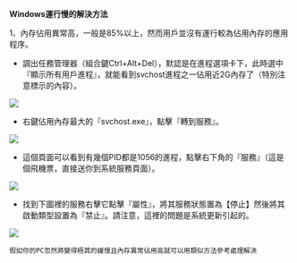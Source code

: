 **Windows運行慢的解決方法**

1、內存佔用異常高，一般是85%以上，然而用戶並沒有運行較為佔用內存的應用程序。

- 調出任務管理器（組合鍵Ctrl+Alt+Del），默認是在進程選項卡下，此時選中『顯示所有用戶進程』，就能看到svchost進程之一佔用近2G內存了（特別注意標示的內容）。

<img src="http://oltn18dzj.bkt.clouddn.com/image/jpg/sr/r1.jpg">

- 右鍵佔用內存最大的『svchost.exe』，點擊『轉到服務』。

<img src="http://oltn18dzj.bkt.clouddn.com/image/jpg/sr/r2.jpg">

- 這個頁面可以看到有幾個PID都是1056的進程，點擊右下角的『服務』（這是個飛機票，直接送你到系統服務頁面）。

<img src="http://oltn18dzj.bkt.clouddn.com/image/jpg/sr/r3.jpg">

- 找到下圖裡的服務右擊它點擊『屬性』，將其服務狀態置為【停止】然後將其啟動類型設置為『禁止』。請注意，這裡的問題是系統更新引起的。

<img src="http://oltn18dzj.bkt.clouddn.com/image/jpg/sr/r4.jpg">

`假如你的PC忽然將變得極其的緩慢且內存異常佔用高就可以用類似方法參考處理解決`
